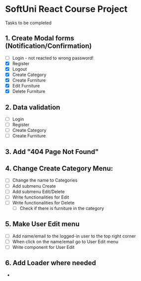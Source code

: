 # SoftUni React Course Project
Tasks to be completed

## 1. Create Modal forms (Notification/Confirmation)
- [ ] Login - not reacted to wrong password!
- [X] Register
- [X] Logout
- [X] Create Category
- [X] Create Furniture
- [X] Edit Furniture
- [X] Delete Furniture
## 2. Data validation
- [ ] Login
- [ ] Register
- [ ] Create Category
- [ ] Create Furniture
## 3. Add "404 Page Not Found"
## 4. Change Create Category Menu:
- [ ] Change the name to Categories
- [ ] Add submenu Create
- [ ] Add submenu Edit/Delete
- [ ] Write functionalities for Edit
- [ ] Write functionalities for Delete
  - [ ] Check if there is furniture in the category
## 5. Make User Edit menu
- [ ] Add name/email to the logged-in user to the top right corner
- [ ] When click on the name/email go to User Edit menu
- [ ] Write component for User Edit
## 6. Add Loader where needed
- 